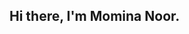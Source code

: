 ## Hi there, I'm Momina Noor.

<!--
**TechMomina/TechMomina** is a ✨ _special_ ✨ repository because its `README.md` (this file) appears on your GitHub profile.

Here are some ideas to get you started:

- 🔭 I’m currently working on my skills
- 🌱 I’m currently learning about new technologies 
- 👯 I’m looking to collaborate on different Hackathons.
- 🤔 I’m looking for help with learning new technologies.
- 💬 Ask me about what I learned from icodeguru 
- 📫 How to reach me: You can reach me through my LinkedIn Profile. 
- 😄 Pronouns: She/Her.
- ⚡ Fun fact: I'm crazy about learning new things.
-->
